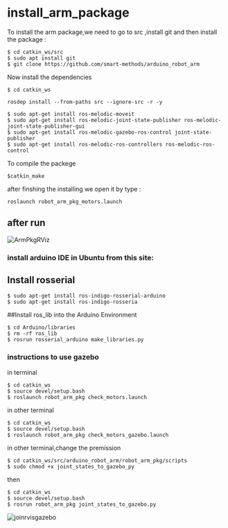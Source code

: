 # install_arm_package
To install the arm package,we need to go to src ,install git and then install the package :
```
$ cd catkin_ws/src
$ sudo apt install git
$ git clone https://github.com/smart-methods/arduino_robot_arm
```
Now install the dependencies 
```
$ cd catkin_ws
```
```
rosdep install --from-paths src --ignore-src -r -y
```
```
$ sudo apt-get install ros-melodic-moveit
$ sudo apt-get install ros-melodic-joint-state-publisher ros-melodic-joint-state-publisher-gui
$ sudo apt-get install ros-melodic-gazebo-ros-control joint-state-publisher
$ sudo apt-get install ros-melodic-ros-controllers ros-melodic-ros-control
```
To compile the packege
```
$catkin_make
```
after finshing the installing we open it by type :
```
roslaunch robot_arm_pkg_motors.launch
```
## after run
![ArmPkgRViz](https://user-images.githubusercontent.com/85634104/122269436-e03f2780-cee5-11eb-9ad0-939f7e628bbb.png)


### install arduino IDE in Ubuntu from this site:

## Install rosserial
```
$ sudo apt-get install ros-indigo-rosserial-arduino
$ sudo apt-get install ros-indigo-rosseria
```
##Install ros_lib into the Arduino Environment
```
$ cd Arduino/libraries
$ rm -rf ros_lib
$ rosrun rosserial_arduino make_libraries.py
```
### instructions to use gazebo
in terminal
```
$ cd catkin_ws
$ source devel/setup.bash
$ roslaunch robot_arm_pkg check_motors.launch
```
in other terminal 
```
$ cd catkin_ws
$ source devel/setup.bash
$ roslaunch robot_arm_pkg check_motors_gazebo.launch
```
in other terminal,change the premission
```
$ cd catkin_ws/src/arduino_robot_arm/robot_arm_pkg/scripts
$ sudo chmod +x joint_states_to_gazebo_py
```
then 
```
$ cd catkin_ws
$ source devel/setup.bash
$ rosrun robot_arm_pkg joint_states_to_gazebo.py
```
![joinrvisgazebo](https://user-images.githubusercontent.com/85634104/122645046-df460a00-d120-11eb-94d7-2c6c6837da52.png)

